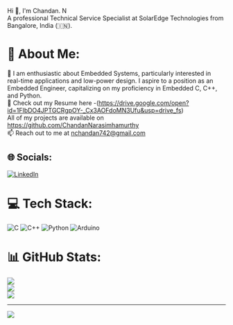 Hi 👋, I'm Chandan. N <br>
A professional Technical Service Specialist at SolarEdge Technologies from Bangalore, India (🇮🇳).
# 💫 About Me: 
🌱 I am enthusiastic about Embedded Systems, particularly interested in real-time applications and low-power design. I aspire to a position as an Embedded Engineer, capitalizing on my proficiency in Embedded C, C++, and Python.<br>
📑 Check out my Resume here -(https://drive.google.com/open?id=1FIbDO4JPTGCRgpOY-_Cx3AOFdoMN3Ufu&usp=drive_fs)<br>
All of my projects are available on https://github.com/ChandanNarasimhamurthy<br> 📫 Reach out to me at nchandan742@gmail.com

## 🌐 Socials:
[![LinkedIn](https://img.shields.io/badge/LinkedIn-%230077B5.svg?logo=linkedin&logoColor=white)](https://linkedin.com/in/chandan-n-27509b24b) 

# 💻 Tech Stack:
![C](https://img.shields.io/badge/c-%2300599C.svg?style=flat&logo=c&logoColor=white) ![C++](https://img.shields.io/badge/c++-%2300599C.svg?style=flat&logo=c%2B%2B&logoColor=white) ![Python](https://img.shields.io/badge/python-3670A0?style=flat&logo=python&logoColor=ffdd54) ![Arduino](https://img.shields.io/badge/-Arduino-00979D?style=flat&logo=Arduino&logoColor=white)
# 📊 GitHub Stats:
![](https://github-readme-stats.vercel.app/api?username=ChandanNarasimhamurthy&theme=dark&hide_border=false&include_all_commits=false&count_private=false)<br/>
![](https://github-readme-streak-stats.herokuapp.com/?user=ChandanNarasimhamurthy&theme=dark&hide_border=false)<br/>
![](https://github-readme-stats.vercel.app/api/top-langs/?username=ChandanNarasimhamurthy&theme=dark&hide_border=false&include_all_commits=false&count_private=false&layout=compact)

---
[![](https://visitcount.itsvg.in/api?id=ChandanNarasimhamurthy&icon=0&color=0)](https://visitcount.itsvg.in)

<!-- Proudly created with GPRM ( https://gprm.itsvg.in ) -->
